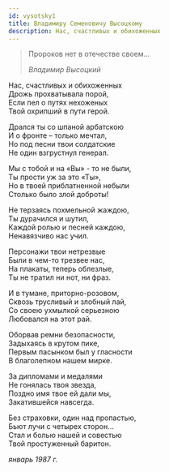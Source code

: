 ```yaml
---
id: vysotsky1
title: Владимиру Семеновичу Высоцкому
description: Нас, счастливых и обихоженных
---
```


> Пророков нет в отечестве своем...
>
> _Владимир Высоцкий_

Нас, счастливых и обихоженных\
Дрожь прохватывала порой,\
Если пел о путях нехоженых\
Твой охрипший в пути герой.

Дрался ты со шпаной арбатскою\
И о фронте – только мечтал,\
Но под песни твои солдатские\
Не один взгрустнул генерал.

Мы с тобой и на «Вы» - то не были,\
Ты прости уж за это «Ты»,\
Но в твоей приблатненной небыли\
Столько было злой доброты!

Не терзаясь похмельной жаждою,\
Ты дурачился и шутил,\
Каждой ролью и песней каждою,\
Ненавязчиво нас учил.

Персонажи твои нетрезвые\
Были в чем-то трезвее нас,\
На плакаты, теперь облезлые,\
Ты не тратил ни нот, ни фраз.

И в тумане, приторно-розовом,\
Сквозь трусливый и злобный лай,\
Со своею ухмылкой серьезною\
Любовался на этот рай.

Оборвав ремни безопасности,\
Задыхаясь в крутом пике,\
Первым пасынком был у гласности\
В благолепном нашем мирке.

За дипломами и медалями\
Не гонялась твоя звезда,\
Поздно имя твое ей дали мы,\
Закатившейся навсегда.

Без страховки, один над пропастью,\
Бьют лучи с четырех сторон...\
Стал и болью нашей и совестью\
Твой простуженный баритон.

_январь 1987 г._
